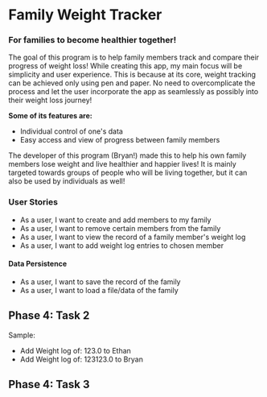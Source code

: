 # Family Weight Tracker
### For families to become healthier together!

The goal of this program is to help family members track 
and compare their progress of weight loss! While creating this app,
my main focus will be simplicity and user experience. This is 
because at its core, weight tracking can be achieved only using pen and paper. 
No need to overcomplicate the process and let the user incorporate
the app as seamlessly as possibly into their weight loss journey!

**Some of its features are:**

- Individual control of one's data
- Easy access and view of progress between family members

The developer of this program (Bryan!) made this to help 
his own family members lose weight and live healthier and happier
lives! It is mainly targeted towards groups of people
who will be living together, but it can also be used by individuals
as well!

### User Stories

- As a user, I want to create and add members to my family
- As a user, I want to remove certain members from the family
- As a user, I want to view the record of a family member's weight log
- As a user, I want to add weight log entries to chosen member

#### Data Persistence

- As a user, I want to save the record of the family
- As a user, I want to load a file/data of the family


## Phase 4: Task 2

Sample:
- Add Weight log of: 123.0 to Ethan
- Add Weight log of: 123123.0 to Bryan


## Phase 4: Task 3